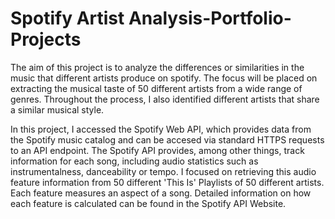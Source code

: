 # Spotify Artist Analysis-Portfolio-Projects
The aim of this project is to analyze the differences or similarities in the music that different artists produce on spotify. The focus will be placed on extracting the musical taste of 50 different artists from a wide range of genres. Throughout the process, I also identified different artists that share a similar musical style.

In this project, I accessed the Spotify Web API, which provides data from the Spotify music catalog and can be accesed via standard HTTPS requests to an API endpoint. The Spotify API provides, among other things, track information for each song, including audio statistics such as instrumentalness, danceability or tempo. I focused on retrieving this audio feature information from 50 different 'This Is' Playlists of 50 different artists. Each feature measures an aspect of a song. Detailed information on how each feature is calculated can be found in the Spotify API Website.
